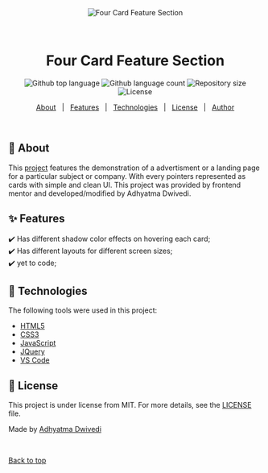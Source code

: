 <div align="center" id="top"> 
  <img src="./.github/app.gif" alt="Four Card Feature Section" />

  &#xa0;

  <!-- <a href="https://fourcardfeaturesection.netlify.app">Demo</a> -->
</div>

<h1 align="center">Four Card Feature Section</h1>

<p align="center">
  <img alt="Github top language" src="https://img.shields.io/github/languages/top/r00kieAd/four-card-feature-section?color=56BEB8">

  <img alt="Github language count" src="https://img.shields.io/github/languages/count/r00kieAd/four-card-feature-section?color=56BEB8">

  <img alt="Repository size" src="https://img.shields.io/github/repo-size/r00kieAd/four-card-feature-section?color=56BEB8">

  <img alt="License" src="https://img.shields.io/github/license/r00kieAd/four-card-feature-section?color=56BEB8">
</p>

<p align="center">
  <a href="#dart-about">About</a> &#xa0; | &#xa0; 
  <a href="#sparkles-features">Features</a> &#xa0; | &#xa0;
  <a href="#rocket-technologies">Technologies</a> &#xa0; | &#xa0;
  <a href="#memo-license">License</a> &#xa0; | &#xa0;
  <a href="https://github.com/{{YOUR_GITHUB_USERNAME}}" target="_blank">Author</a>
</p>

<br>

## :dart: About ##

This <a href="https://r00kiead.github.io/four-card-feature-section/">project</a> features the demonstration of a advertisment or a landing page for a particular subject or company. With every pointers represented as cards with simple and clean UI. This project was provided by frontend mentor and developed/modified by Adhyatma Dwivedi.

## :sparkles: Features ##

:heavy_check_mark: Has different shadow color effects on hovering each card;\
:heavy_check_mark: Has different layouts for different screen sizes;\
:heavy_check_mark: yet to code;

## :rocket: Technologies ##

The following tools were used in this project:

- [HTML5](https://www.w3schools.com/html/default.asp)
- [CSS3](https://www.w3schools.com/css/default.asp)
- [JavaScript](https://www.w3schools.com/js/default.asp)
- [JQuery](https://www.w3schools.com/jquery/default.asp)
- [VS Code](https://code.visualstudio.com/)

## :memo: License ##

This project is under license from MIT. For more details, see the [LICENSE](LICENSE) file.


Made by <a href="https://github.com/r00kieAd" target="_blank">Adhyatma Dwivedi</a>

&#xa0;

<a href="#top">Back to top</a>
